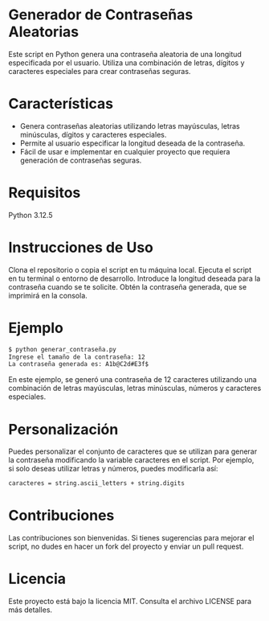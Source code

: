 # Generador de Contraseñas Aleatorias

Este script en Python genera una contraseña aleatoria de una longitud especificada por el usuario. Utiliza una combinación de letras, dígitos y caracteres especiales para crear contraseñas seguras.

# Características

- Genera contraseñas aleatorias utilizando letras mayúsculas, letras minúsculas, dígitos y caracteres especiales.
- Permite al usuario especificar la longitud deseada de la contraseña.
- Fácil de usar e implementar en cualquier proyecto que requiera generación de contraseñas seguras.

# Requisitos
Python 3.12.5

# Instrucciones de Uso

Clona el repositorio o copia el script en tu máquina local.
Ejecuta el script en tu terminal o entorno de desarrollo.
Introduce la longitud deseada para la contraseña cuando se te solicite.
Obtén la contraseña generada, que se imprimirá en la consola.

# Ejemplo

```bash
$ python generar_contraseña.py
Ingrese el tamaño de la contraseña: 12
La contraseña generada es: A1b@C2d#E3f$
```

En este ejemplo, se generó una contraseña de 12 caracteres utilizando una combinación de letras mayúsculas, letras minúsculas, números y caracteres especiales.

# Personalización

Puedes personalizar el conjunto de caracteres que se utilizan para generar la contraseña modificando la variable caracteres en el script. Por ejemplo, si solo deseas utilizar letras y números, puedes modificarla así:

```bash
caracteres = string.ascii_letters + string.digits
```

# Contribuciones

Las contribuciones son bienvenidas. Si tienes sugerencias para mejorar el script, no dudes en hacer un fork del proyecto y enviar un pull request.

# Licencia

Este proyecto está bajo la licencia MIT. Consulta el archivo LICENSE para más detalles.
  
